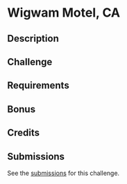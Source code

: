 # Wigwam Motel, CA

## Description

## Challenge

## Requirements

## Bonus

## Credits

## Submissions

See the [submissions]() for this challenge.

